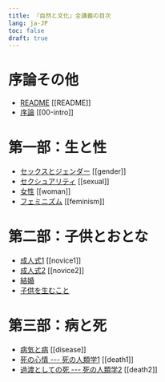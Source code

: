 ```yaml
---
title: 『自然と文化』全講義の目次
lang: ja-JP
toc: false
draft: true
---
```


# 序論その他

- [README](README.md) [[README]]
- [序論](00-intro.md) [[00-intro]]

<!--

- [TECHINFO](TECHINFO.md) --- ダウンロードしたい人のために（）

-->

# 第一部：生と性

- [セックスとジェンダー](gender.md) [[gender]]
- [セクシュアリティ](sexual.md) [[sexual]]
- [女性](woman.md) [[woman]]
- [フェミニズム](feminism.md) [[feminism]]

# 第二部：子供とおとな

<!-- - [第二部のイントロ](intro-01.md) -->

- [成人式1](novice1.md) [[novice1]] 
- [成人式2](novice2.md) [[novice2]] 
- [結婚](marriage.md)
- [子供を生むこと](repro.md)

# 第三部：病と死

<!-- - [第三部のイントロ](intro-01.md) -->

- [病気と病](disease.md) [[disease]]
- [死の心情 --- 死の人類学1](death1.md) [[death1]]
- [過渡としての死 --- 死の人類学2](death2.md) [[death2]]


